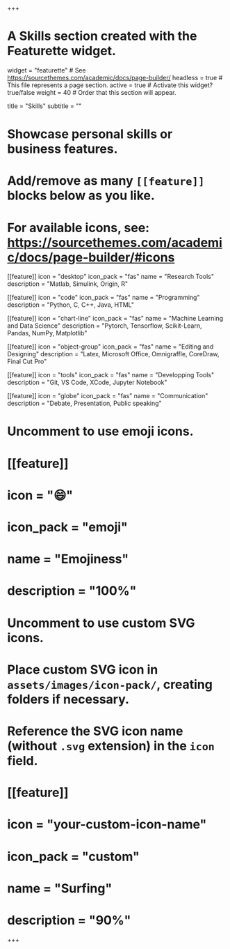 +++
# A Skills section created with the Featurette widget.
widget = "featurette"  # See https://sourcethemes.com/academic/docs/page-builder/
headless = true  # This file represents a page section.
active = true  # Activate this widget? true/false
weight = 40  # Order that this section will appear.

title = "Skills"
subtitle = ""

# Showcase personal skills or business features.
# 
# Add/remove as many `[[feature]]` blocks below as you like.
# 
# For available icons, see: https://sourcethemes.com/academic/docs/page-builder/#icons

[[feature]]
  icon = "desktop"
  icon_pack = "fas"
  name = "Research Tools"
  description = "Matlab, Simulink, Origin, R"

[[feature]]
  icon = "code"
  icon_pack = "fas"
  name = "Programming"
  description = "Python, C,  C++, Java, HTML"

[[feature]]
  icon = "chart-line"
  icon_pack = "fas"
  name = "Machine Learning and Data Science"
  description = "Pytorch, Tensorflow, Scikit-Learn, Pandas, NumPy, Matplotlib"

[[feature]]
  icon = "object-group"
  icon_pack = "fas"
  name = "Editing and Designing"
  description = "Latex, Microsoft Office, Omnigraffle, CoreDraw, Final Cut Pro"

[[feature]]
  icon = "tools"
  icon_pack = "fas"
  name = "Developping Tools"
  description = "Git, VS Code, XCode, Jupyter Notebook"

[[feature]]
  icon = "globe"
  icon_pack = "fas"
  name = "Communication"
  description = "Debate, Presentation, Public speaking"

# Uncomment to use emoji icons.
# [[feature]]
#  icon = ":smile:"
#  icon_pack = "emoji"
#  name = "Emojiness"
#  description = "100%"  

# Uncomment to use custom SVG icons.
# Place custom SVG icon in `assets/images/icon-pack/`, creating folders if necessary.
# Reference the SVG icon name (without `.svg` extension) in the `icon` field.
# [[feature]]
#  icon = "your-custom-icon-name"
#  icon_pack = "custom"
#  name = "Surfing"
#  description = "90%"

+++

